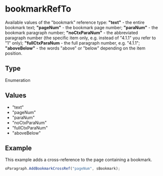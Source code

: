 # bookmarkRefTo

Available values of the "bookmark" reference type:
**"text"** - the entire bookmark text;
**"pageNum"** - the bookmark page number;
**"paraNum"** - the bookmark paragraph number;
**"noCtxParaNum"** - the abbreviated paragraph number (the specific item only, e.g. instead of "4.1.1" you refer to "1" only);
**"fullCtxParaNum** - the full paragraph number, e.g. "4.1.1";
**"aboveBelow"** - the words "above" or "below" depending on the item position.

## Type

Enumeration

## Values

- "text"
- "pageNum"
- "paraNum"
- "noCtxParaNum"
- "fullCtxParaNum"
- "aboveBelow"


## Example

This example adds a cross-reference to the page containing a bookmark.

```javascript
oParagraph.AddBookmarkCrossRef("pageNum", sBookmark);
```
